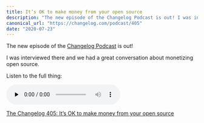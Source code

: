 ```yaml
---
title: It’s OK to make money from your open source
description: "The new episode of the Changelog Podcast is out! I was interviewed there and we had a great conversation about monetizing open source."
canonical_url: "https://changelog.com/podcast/405"
date: "2020-07-23"
---
```


The new episode of the [Changelog Podcast](https://changelog.com/podcast/405) is out!

I was interviewed there and we had a great conversation about monetizing open source.

Listen to the full thing:

<audio data-theme="night" data-src="https://changelog.com/podcast/405/embed" src="https://cdn.changelog.com/uploads/podcast/405/the-changelog-405.mp3" preload="none" class="changelog-episode" controls></audio><p><a href="https://changelog.com/podcast/405">The Changelog 405: It’s OK to make money from your open source</a></p><script async src="//cdn.changelog.com/embed.js"></script>
